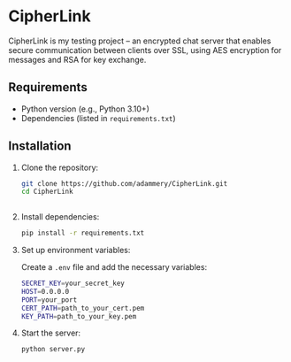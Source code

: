 # CipherLink

CipherLink is my testing project – an encrypted chat server that enables secure communication between clients over SSL, using AES encryption for messages and RSA for key exchange.

## Requirements

- Python version (e.g., Python 3.10+)
- Dependencies (listed in `requirements.txt`)

## Installation

1. Clone the repository:
   ```bash
   git clone https://github.com/adammery/CipherLink.git
   cd CipherLink
  

3. Install dependencies:
   ```bash
   pip install -r requirements.txt

5. Set up environment variables:

   Create a `.env` file and add the necessary variables:
   
    ```bash 
    SECRET_KEY=your_secret_key
    HOST=0.0.0.0
    PORT=your_port
    CERT_PATH=path_to_your_cert.pem
    KEY_PATH=path_to_your_key.pem

7. Start the server:
   ```bash
   python server.py
